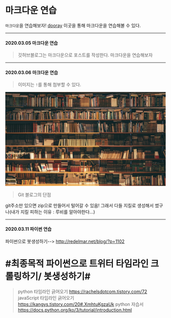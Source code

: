 # 마크다운 연습
`마크다운`을 연습해보자! [dooray](https://dooray.com/htmls/guides/markdown_ko_KR.html#paragraph) 이곳을 통해 마크다운을 연습해볼 수 있다.

-----------------------------------------------

#### 2020.03.05 마크다운 연습

>깃허브블로그는 마크다운으로 포스트를 작성한다. 마크다운을 연습해보자

------------------------------------------------

#### 2020.03.06 마크다운 연습
> 이미지는 `!`를 통해 첨부할 수 있다.

![library](/Image/library.png)

> Git 블로그의 단점 


git주소만 있으면 zip으로 만들어서 털어갈 수 있음!
그래서 다들 지킬로 생성해서 썼구나(내가 지킬 피하는 이유 : 루비를 알아야한다...)


--------------------------------

#### 2020.03.11 파이썬 연습
파이썬으로 봇생성하기--> http://redelmar.net/blog/?p=1102

# #최종목적 파이썬으로 트위터 타임라인 크롤링하기/ 봇생성하기# 
> python 타임라인 긁어오기
https://rachelsdotcom.tistory.com/72
> javaScript 타임라인 긁어오기
https://kangys.tistory.com/20#.XmhtuKgzaUk
> python 자습서
https://docs.python.org/ko/3/tutorial/introduction.html



